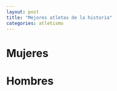 ```yaml
---
layout: post
title: "Mejores atletas de la historia"
categories: atletismo
---
```


# Mujeres

# Hombres
